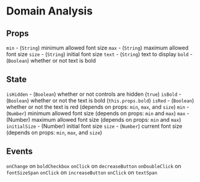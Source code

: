 # Domain Analysis


## Props

`min` - (`String`) minimum allowed font size
`max` - (`String`) maximum allowed font size
`size` - (`String`) initial font size
`text` - (`String`) text to display
`bold` - (`Boolean`) whether or not text is bold

## State

`isHidden` - (`Boolean`) whether or not controls are hidden (`true`)
`isBold` - (`Boolean`) whether or not the text is bold (`this.props.bold`)
`isRed` - (`Boolean`) whether or not the text is red (depends on props: `min`, `max`, and `size`)
`min` - (`Number`) minimum allowed font size (depends on props: `min` and `max`)
`max` - (Number) maximum allowed font size (depends on props: `min` and `max`)
`initialSize` - (Number) initial font size
`size` - (`Number`) current font size (depends on props: `min`, `max`, and `size`)

## Events

`onChange` on `boldCheckbox`
`onClick` on `decreaseButton`
`onDoubleClick` on `fontSizeSpan`
`onClick` on `increaseButton`
`onClick` on `textSpan`

